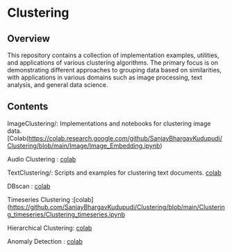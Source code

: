 # Clustering



## Overview
This repository contains a collection of implementation examples, utilities, and applications of various clustering algorithms. The primary focus is on demonstrating different approaches to grouping data based on similarities, with applications in various domains such as image processing, text analysis, and general data science.

## Contents

ImageClustering/: Implementations and notebooks for clustering image data. [Colab(https://colab.research.google.com/github/SanjayBhargavKudupudi/Clustering/blob/main/Image/Image_Embedding.ipynb)

Audio Clustering : [colab](https://colab.research.google.com/github/SanjayBhargavKudupudi/Clustering/blob/main/audio.ipynb)

TextClustering/: Scripts and examples for clustering text documents.
[colab](https://github.com/SanjayBhargavKudupudi/Clustering/blob/main/text_embeddings/text_embeddings.ipynb#:~:text=text_embeddings-,text_embeddings,-.ipynb)

DBscan : [colab](https://colab.research.google.com/github/SanjayBhargavKudupudi/Clustering/blob/main/Image/Image_Embedding.ipynb)

Timeseries Clustering :[colab](https://github.com/SanjayBhargavKudupudi/Clustering/blob/main/Clustering_timeseries/Clustering_timeseries.ipynb

Hierarchical Clustering: [colab](https://github.com/SanjayBhargavKudupudi/Clustering/blob/main/Hierarchical/Hierarchical.ipynb)

Anomaly Detection : [colab](https://github.com/SanjayBhargavKudupudi/Clustering/blob/main/anomaly%20detection/pyOD.ipynb)
